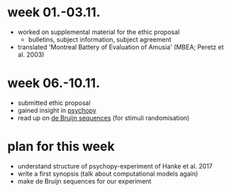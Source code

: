 # week 01.-03.11.

- worked on supplemental material for the ethic proposal
  - bulletins, subject information, subject agreement
- translated 'Montreal Battery of Evaluation of Amusia' (MBEA; Peretz et al. 2003)


# week 06.-10.11.
- submitted ethic proposal
- gained insight in [psychopy](http://www.psychopy.org/)
- read up on [de Bruijn sequences](https://github.com/MirjamSchneider/MSc_thesis_MirjamSchneider/blob/master/open%20lab%20notebook/De%20Bruijn%20Cycles.pdf) (for stimuli randomisation)


# plan for this week
- understand structure of psychopy-experiment of Hanke et al. 2017
- write a first synopsis (talk about computational models again)
- make de Bruijn sequences for our experiment
